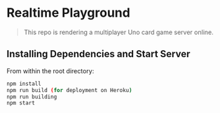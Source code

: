 # Realtime Playground

> This repo is rendering a multiplayer Uno card game server online.

## Installing Dependencies and Start Server

From within the root directory:

```sh
npm install
npm run build (for deployment on Heroku)
npm run building
npm start
```